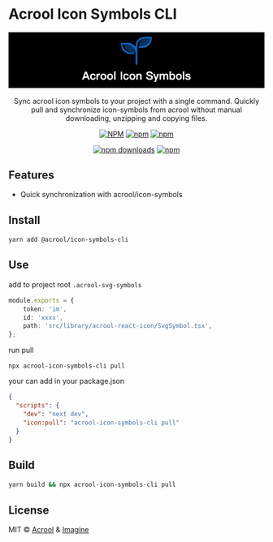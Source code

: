 # Acrool Icon Symbols CLI

<img src="https://raw.githubusercontent.com/acrool/acrool-icon-symbols-cli/refs/heads/main/public/og.png" alt="Acrool Icon Symbols CLI Logo"/>

<p align="center">
   Sync acrool icon symbols to your project with a single command.
   Quickly pull and synchronize icon-symbols from acrool without manual downloading, unzipping and copying files.
</p>

<div align="center">


[![NPM](https://img.shields.io/npm/v/@acrool/icon-symbols-cli.svg?style=for-the-badge)](https://www.npmjs.com/package/@acrool/icon-symbols-cli)
[![npm](https://img.shields.io/bundlejs/size/@acrool/icon-symbols-cli?style=for-the-badge)](https://github.com/acrool/@acrool/icon-symbols-cli/blob/main/LICENSE)
[![npm](https://img.shields.io/npm/l/@acrool/icon-symbols-cli?style=for-the-badge)](https://github.com/acrool/icon-symbols-cli/blob/main/LICENSE)

[![npm downloads](https://img.shields.io/npm/dm/@acrool/icon-symbols-cli.svg?style=for-the-badge)](https://www.npmjs.com/package/@acrool/icon-symbols-cli)
[![npm](https://img.shields.io/npm/dt/@acrool/icon-symbols-cli.svg?style=for-the-badge)](https://www.npmjs.com/package/@acrool/icon-symbols-cli)

</div>

## Features

- Quick synchronization with acrool/icon-symbols

## Install

```bash
yarn add @acrool/icon-symbols-cli
```

## Use

add to project root `.acrool-svg-symbols`

```ts
module.exports = {
    token: 'im',
    id: 'xxxx',
    path: 'src/library/acrool-react-icon/SvgSymbol.tsx',
};
```

run pull

```aiignore
npx acrool-icon-symbols-cli pull
```


your can add in your package.json

```json
{
  "scripts": {
    "dev": "next dev",
    "icon:pull": "acrool-icon-symbols-cli pull"
  }
}
```


## Build

```bash
yarn build && npx acrool-icon-symbols-cli pull
```

## License

MIT © [Acrool](https://github.com/acrool) & [Imagine](https://github.com/imagine10255)
